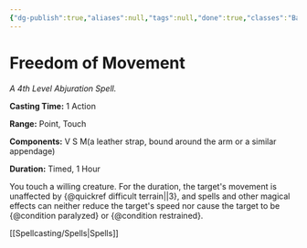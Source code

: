 ```yaml
---
{"dg-publish":true,"aliases":null,"tags":null,"done":true,"classes":"Bard, Cleric, Druid, Ranger, Artificer,","spellLevel":4,"school":"Abjuration","source":"PHB","permalink":"/spells/freedom-of-movement/","dgHomeLink":false,"dgPassFrontmatter":true}
---
```


# Freedom of Movement
*A 4th Level Abjuration Spell.*

**Casting Time:** 1 Action

**Range:** Point, Touch

**Components:** V S M(a leather strap, bound around the arm or a similar appendage)

**Duration:** Timed, 1 Hour

You touch a willing creature. For the duration, the target's movement is unaffected by {@quickref difficult terrain||3}, and spells and other magical effects can neither reduce the target's speed nor cause the target to be {@condition paralyzed} or {@condition restrained}.

[[Spellcasting/Spells|Spells]]